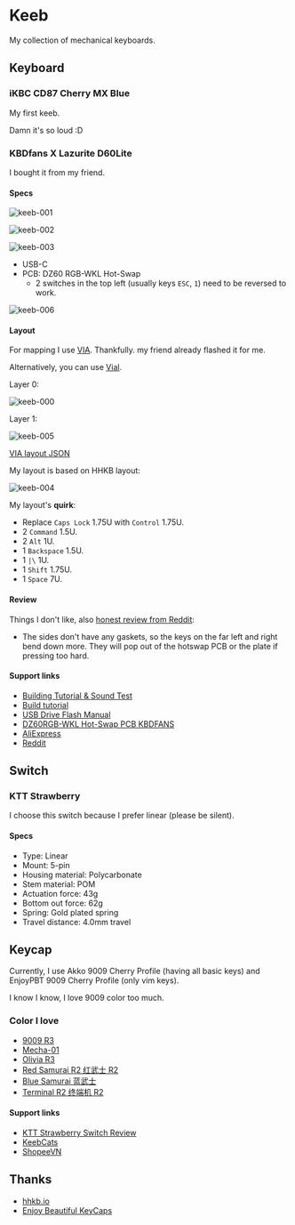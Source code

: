# Keeb

My collection of mechanical keyboards.

## Keyboard

### iKBC CD87 Cherry MX Blue

My first keeb.

Damn it's so loud :D

### KBDfans X Lazurite D60Lite

I bought it from my friend.

#### Specs

![keeb-001](https://raw.githubusercontent.com/haunt98/posts-images/main/keeb-001.webp)

![keeb-002](https://raw.githubusercontent.com/haunt98/posts-images/main/keeb-002.webp)

![keeb-003](https://raw.githubusercontent.com/haunt98/posts-images/main/keeb-003.webp)

- USB-C
- PCB: DZ60 RGB-WKL Hot-Swap
  - 2 switches in the top left (usually keys `ESC`, `1`) need to be reversed to work.

![keeb-006](https://raw.githubusercontent.com/haunt98/posts-images/main/keeb-006.webp)

#### Layout

For mapping I use [VIA](https://www.caniusevia.com/).
Thankfully. my friend already flashed it for me.

Alternatively, you can use [Vial](https://get.vial.today/).

Layer 0:

![keeb-000](https://raw.githubusercontent.com/haunt98/posts-images/main/keeb-000.png)

Layer 1:

![keeb-005](https://raw.githubusercontent.com/haunt98/posts-images/main/keeb-005.png)

[VIA layout JSON](https://gist.github.com/haunt98/d1210e625c2bf021d9a59f84ef822f9f)

My layout is based on HHKB layout:

![keeb-004](https://raw.githubusercontent.com/haunt98/posts-images/main/keeb-004.png)

My layout's **quirk**:

- Replace `Caps Lock` 1.75U with `Control` 1.75U.
- 2 `Command` 1.5U.
- 2 `Alt` 1U.
- 1 `Backspace` 1.5U.
- 1 `|\` 1U.
- 1 `Shift` 1.75U.
- 1 `Space` 7U.

#### Review

Things I don't like, also [honest review from Reddit](https://www.reddit.com/r/HHKB/comments/xmcbkq/comment/j1625fy):

- The sides don't have any gaskets, so the keys on the far left and right bend down more. They will pop out of the hotswap PCB or the plate if pressing too hard.

#### Support links

- [Building Tutorial & Sound Test](https://www.youtube.com/watch?v=FafxRLZkwg8)
- [Build tutorial](https://shimo.im/docs/tD99za9fJ1ssKD0d/read?spm=a2g0o.detail.1000023.14.6b3a4225JXRu2l)
- [USB Drive Flash Manual](https://docs.google.com/document/d/111qx6Qec4JqtIhWaZlMND-VuRnFtn9a-gJaHN8fsL7M/edit)
- [DZ60RGB-WKL Hot-Swap PCB KBDFANS](https://kbdfans.com/products/dz60rgb-wkl-hot-swap-pcb)
- [AliExpress](https://vi.aliexpress.com/item/1005004546350713.html?gatewayAdapt=glo2vnm)
- [Reddit](https://www.reddit.com/r/mechmarket/comments/n6zhf6/gb_kbdfans_x_gmk_lazurite_d60lite)

## Switch

### KTT Strawberry

I choose this switch because I prefer linear (please be silent).

#### Specs

- Type: Linear
- Mount: 5-pin
- Housing material: Polycarbonate
- Stem material: POM
- Actuation force: 43g
- Bottom out force: 62g
- Spring: Gold plated spring
- Travel distance: 4.0mm travel

## Keycap

Currently, I use Akko 9009 Cherry Profile (having all basic keys) and EnjoyPBT 9009 Cherry Profile (only vim keys).

I know I know, I love 9009 color too much.

### Color I love

- [9009 R3](https://matrixzj.github.io/docs/gmk-keycaps/9009-R3/)
- [Mecha-01](https://matrixzj.github.io/docs/gmk-keycaps/Mecha-01/)
- [Olivia R3](https://matrixzj.github.io/docs/gmk-keycaps/Olivia-R3/)
- [Red Samurai R2 红武士 R2](https://matrixzj.github.io/docs/gmk-keycaps/Red-Samurai-R2/)
- [Blue Samurai 蓝武士](https://matrixzj.github.io/docs/gmk-keycaps/Blue-Samurai/)
- [Terminal R2 终端机 R2](https://matrixzj.github.io/docs/gmk-keycaps/Terminal-R2/)

#### Support links

- [KTT Strawberry Switch Review](https://www.theremingoat.com/blog/ktt-strawberry-switch-review)
- [KeebCats](https://keebcats.co.uk/products/ktt-strawberry-linear-switches)
- [ShopeeVN](https://shopee.vn/KTT-Strawberry-5-PIN-Switch-KTT-D%C3%A2u-b%E1%BA%A3n-m%E1%BB%9Bi-5-ch%C3%A2n-d%C3%B9ng-cho-b%C3%A0n-ph%C3%ADm-c%C6%A1-i.234040784.12331243715)

## Thanks

- [hhkb.io](https://hhkb.io/)
- [Enjoy Beautiful KeyCaps](https://matrixzj.github.io/)
